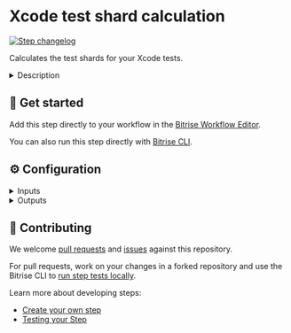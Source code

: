 # Xcode test shard calculation

[![Step changelog](https://shields.io/github/v/release/bitrise-steplib/bitrise-step-xcode-test-shard-calculation?include_prereleases&label=changelog&color=blueviolet)](https://github.com/bitrise-steplib/bitrise-step-xcode-test-shard-calculation/releases)

Calculates the test shards for your Xcode tests.

<details>
<summary>Description</summary>

This step looks at the test bundle and calculates the test shards for your Xcode tests. It finds all of the tests and
divides them into the specified number of shards.

These shards can be used to run the tests in parallel, which can significantly speed up the testing process. Use the
[Xcode Test without building](https://www.bitrise.io/integrations/steps/xcode-test-without-building) step's `Test Selection`
input to specify which test shard information to use.

### Useful links
TBD

### Related Steps
- [Xcode Test without building](https://www.bitrise.io/integrations/steps/xcode-test-without-building)
</details>

## 🧩 Get started

Add this step directly to your workflow in the [Bitrise Workflow Editor](https://devcenter.bitrise.io/steps-and-workflows/steps-and-workflows-index/).

You can also run this step directly with [Bitrise CLI](https://github.com/bitrise-io/bitrise).

## ⚙️ Configuration

<details>
<summary>Inputs</summary>

| Key | Description | Flags | Default |
| --- | --- | --- | --- |
| `product_path` | The path of the test bundle.  The step supports the following formats: - xcresrun - xctestproducts  It will use the specified file to collect the built tests and generate the test shards. | required |  |
| `shard_count` | The number of test shards to create.  The output folder will contain `shard_count` number of files, each containing the tests to run in that shard. | required |  |
| `shard_calculation` | Defines the strategy to use when splitting the tests into shards  The available options are: - `alphabetically`: The tests are sorted alphabetically and split into shards | required | `alphabetically` |
| `destination` | Destination specifier describes the device to use as a destination.  The input value sets xcodebuild's `-destination` option.  In a CI environment, a Simulator device called `Bitrise iOS default` is already created. It is a compatible device with the selected Simulator runtime, pre-warmed for better performance.  If a device with this name is not found (e.g. in a local dev environment), the first matching device will be selected. | required | `platform=iOS Simulator,name=Bitrise iOS default,OS=latest` |
| `verbose` | Enable logging additional information for debugging. | required | `false` |
</details>

<details>
<summary>Outputs</summary>

| Environment Variable | Description |
| --- | --- |
| `BITRISE_TEST_SHARDS_PATH` | This folder contains the generated test shard information. |
</details>

## 🙋 Contributing

We welcome [pull requests](https://github.com/bitrise-steplib/bitrise-step-xcode-test-shard-calculation/pulls) and [issues](https://github.com/bitrise-steplib/bitrise-step-xcode-test-shard-calculation/issues) against this repository.

For pull requests, work on your changes in a forked repository and use the Bitrise CLI to [run step tests locally](https://devcenter.bitrise.io/bitrise-cli/run-your-first-build/).

Learn more about developing steps:

- [Create your own step](https://devcenter.bitrise.io/contributors/create-your-own-step/)
- [Testing your Step](https://devcenter.bitrise.io/contributors/testing-and-versioning-your-steps/)
